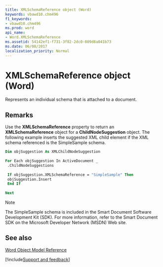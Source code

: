 ```yaml
---
title: XMLSchemaReference object (Word)
keywords: vbawd10.chm496
f1_keywords:
- vbawd10.chm496
ms.prod: word
api_name:
- Word.XMLSchemaReference
ms.assetid: 54142ef1-f731-3f82-2dc0-809d8a041b73
ms.date: 06/08/2017
localization_priority: Normal
---
```



# XMLSchemaReference object (Word)

Represents an individual schema that is attached to a document.


## Remarks

Use the  **XMLSchemaReference** property to return an **XMLSchemaReference** object for a **ChildNodeSuggestion** object. The following example inserts the suggested XML child element if the XML schema referenced is the SimpleSample schema.


```vb
Dim objSuggestion As XMLChildNodeSuggestion 
 
For Each objSuggestion In ActiveDocument _ 
 .ChildNodeSuggestions 
 
 If objSuggestion.XMLSchemaReference = "SimpleSample" Then 
 objSuggestion.Insert 
 End If 
 
Next
```


> [!NOTE] 
> The SimpleSample schema is included in the Smart Document Software Development Kit (SDK). For more information, refer to the Smart Document SDK on the Microsoft Developer Network (MSDN) Web site.


## See also


[Word Object Model Reference](overview/Word/object-model.md)

[!include[Support and feedback](~/includes/feedback-boilerplate.md)]